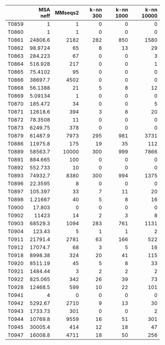 |       |    MSA neff |   MMseqs2 |   k-nn 300 |   k-nn 1000 |   k-nn 10000 |
|:------|------------:|----------:|-----------:|------------:|-------------:|
| T0859 |     1       |         1 |          0 |           0 |            0 |
| T0860 |     1       |         1 |          0 |           0 |            0 |
| T0861 | 24806.6     |      2182 |        282 |         850 |         1580 |
| T0862 |    98.9724  |        65 |          8 |          13 |           29 |
| T0863 |   284.223   |        67 |          0 |           0 |            3 |
| T0864 |   516.928   |       217 |          0 |           0 |            1 |
| T0865 |    75.4102  |        95 |          0 |           0 |            0 |
| T0866 | 38697.7     |      4502 |          0 |           0 |            0 |
| T0868 |    56.1388  |        21 |          5 |           8 |           12 |
| T0869 |     5.09134 |         1 |          0 |           0 |            0 |
| T0870 |   185.472   |        34 |          0 |           0 |            5 |
| T0871 | 12618.6     |       394 |          3 |           8 |           20 |
| T0872 |    78.3508  |        11 |          0 |           0 |            0 |
| T0873 |  6249.75    |       378 |          0 |           0 |            0 |
| T0879 | 61487.9     |      7973 |        295 |         981 |         3731 |
| T0886 | 11975.8     |       175 |         19 |          35 |          112 |
| T0889 | 58563.7     |     10000 |        300 |         999 |         7866 |
| T0891 |   884.665   |       100 |          0 |           0 |            0 |
| T0892 |   552.733   |        10 |          0 |           0 |            0 |
| T0893 | 74932.7     |      8380 |        300 |         994 |         1375 |
| T0896 |    22.3595  |         8 |          0 |           0 |            0 |
| T0897 |   105.397   |        33 |          7 |          11 |           20 |
| T0898 |     1.21667 |        40 |          5 |           8 |           16 |
| T0900 |    17.803   |         0 |          0 |           0 |            0 |
| T0902 | 11423       |        14 |          2 |           3 |            8 |
| T0903 | 68529.3     |      1094 |        283 |         761 |         1131 |
| T0904 |   123.43    |         5 |          1 |           1 |            2 |
| T0911 | 21791.4     |      2781 |         63 |         166 |          522 |
| T0912 | 17074.7     |        68 |          3 |           5 |           16 |
| T0918 |  8998.38    |       324 |         20 |          41 |          115 |
| T0920 |  8511.19    |        45 |          5 |           8 |           33 |
| T0921 |  1484.44    |         3 |          2 |           2 |            2 |
| T0922 |   825.065   |       342 |         26 |          39 |           73 |
| T0928 | 12468.5     |       599 |         10 |          22 |          101 |
| T0941 |     4       |         0 |          0 |           0 |            0 |
| T0942 |  5292.67    |      2710 |          9 |          13 |           30 |
| T0943 |  1733.73    |       301 |          0 |           0 |            2 |
| T0944 | 10769.8     |      9559 |         16 |          51 |          301 |
| T0945 | 30005.4     |       414 |         12 |          18 |           47 |
| T0947 | 16008.8     |      4711 |         18 |          50 |          256 |